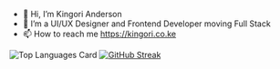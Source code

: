 - 👋 Hi, I’m Kingori Anderson
- 👀 I’m a UI/UX Designer and Frontend Developer moving Full Stack 
- 📫 How to reach me https://kingori.co.ke

![Top Languages Card](https://github-readme-stats.vercel.app/api/top-langs/?username=kingorianderson&layout=compact)
[![GitHub Streak](https://github-readme-streak-stats.herokuapp.com/?user=kingorianderson&currStreakNum=2FD3EB&fire=pink&sideLabels=F00&date_format=[Y.]n.j)](https://git.io/streak-stats)

<!---
kingorianderson/kingorianderson is a ✨ special ✨ repository because its `README.md` (this file) appears on your GitHub profile.
You can click the Preview link to take a look at your changes.
--->
